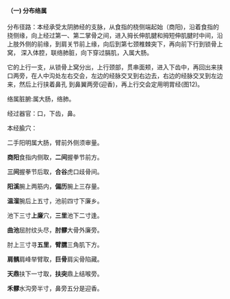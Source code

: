 #### （一)  分布络属

分布径路：本经承受太阴肺经的支脉，从食指的桡侧端起始（商阳)，沿着食指的挠侧缘，向上经过第一、第二掌骨之间，进入拇长伸肌腱和拇短伸肌腱时中间，沿上肢外侧的前缘，到肩关节前上缘，向后到第七颈椎棘突下，再向前下行到锁骨上窝， 深入体腔，联络肺脏，向下穿过膈肌，入属大肠。

它的上行一支，从锁骨上窝分出，上行颈部，贯串面颊，进入下齿中，再回出来挟口两旁，在人中沟处左右交会，左边的经脉交叉到右边去，右边的经脉交叉到左边来，然后上行挟着鼻孔 到鼻翼两旁(迎香)，再上行交会定用明胃经(图12)。

络属脏腑:属大肠，络肺。  

经过器官：口，下齿，鼻。

本经腧穴：

二手阳明属大肠，臂前外侧须审量。

**商阳**食指内侧取，**二间**握拳节前方。

**三间**握拳节后取，**合谷**虎口歧骨间。

**阳溪**腕上两筋内，**偏历**腕上三存量。

**温溜**腕后上五寸，池前四寸下廉乡。

池下三寸**上廉**穴，**三里**池下二寸逢。

**曲池**屈肘纹头尽，**肘髎**大骨外廉旁。

肘上三寸寻**五里**，**臂臑**三角肌下方。

**肩髃**肩峰举臂取，**巨骨**肩尖骨陷藏。

**天鼎**扶下一寸取，**扶突**鼎上结喉旁。

**禾髎**水沟旁半寸，鼻旁五分是迎香。
